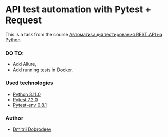 # API test automation with Pytest + Request
This is a task from the course [Автоматизация тестирования REST API на Python](https://www.learnqa.ru/python_api)

### DO TO: 
- Add Allure,
- Add running tests in Docker.

### Used technologies
- [Python 3.11.0](https://www.python.org/)
- [Pytest 7.2.0](https://docs.pytest.org/)
- [Pytest-env 0.8.1](https://pypi.org/project/pytest-env/)

### Author
- [Dmitrii Dobrodeev](https://github.com/DD477)


